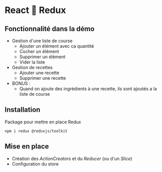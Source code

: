 # React 🧡 Redux

## Fonctionnalité dans la démo
- Gestion d'une liste de course
  - Ajouter un élément avec ca quantité
  - Cocher un élément
  - Supprimer un élément
  - Vider la liste
- Gestion de recettes
  - Ajouter une recette
  - Supprimer une recette
- BONUS : 
  - Quand on ajoute des ingrédients à une recette, ils sont ajoutés a la liste de course

## Installation
Package pour mettre en place Redux
```
npm i redux @reduxjs/toolkit
```

## Mise en place
- Création des *ActionCreators* et du *Reducer* (ou d'un *Slice*)
- Configuration du store 